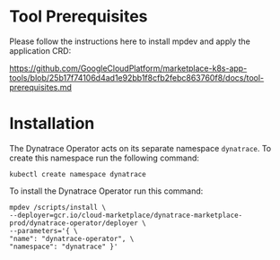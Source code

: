 # Tool Prerequisites

Please follow the instructions here to install mpdev and apply the application CRD:

https://github.com/GoogleCloudPlatform/marketplace-k8s-app-tools/blob/25b17f74106d4ad1e92bb1f8cfb2febc863760f8/docs/tool-prerequisites.md

# Installation

The Dynatrace Operator acts on its separate namespace `dynatrace`.
To create this namespace run the following command:

```
kubectl create namespace dynatrace
```

To install the Dynatrace Operator run this command:

```
mpdev /scripts/install \
--deployer=gcr.io/cloud-marketplace/dynatrace-marketplace-prod/dynatrace-operator/deployer \
--parameters='{ \
"name": "dynatrace-operator", \
"namespace": "dynatrace" }'
```